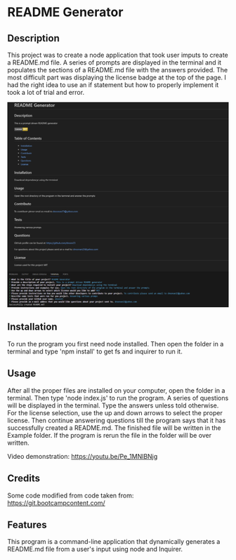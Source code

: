 # README Generator

## Description

This project was to create a node application that took user imputs to create a README.md file.  A series of prompts are displayed in the terminal and it populates the sections of a README.md file with the answers provided.  The most difficult part was displaying the license badge at the top of the page.  I had the right idea to use an if statement but how to properly implement it took a lot of trial and error. </p>

![Screenshot](./assets/screenshot.png)

## Installation

To run the program you first need node installed.  Then open the folder in a terminal and type 'npm install' to get fs and inquirer to run it.

## Usage

After all the proper files are installed on your computer, open the folder in a terminal.  Then type 'node index.js' to run the program.  A series of questions will be displayed in the terminal.  Type the answers unless told otherwise.  For the license selection, use the up and down arrows to select the proper license.  Then continue answering questions till the program says that it has successfully created a README.md.  The finished file will be written in the Example folder.  If the program is rerun the file in the folder will be over written.

Video demonstration: https://youtu.be/Pe_1MNlBNjg

## Credits

Some code modified from code taken from: 
https://git.bootcampcontent.com/

## Features

This program is a command-line application that dynamically generates a README.md file from a user's input using node and Inquirer.